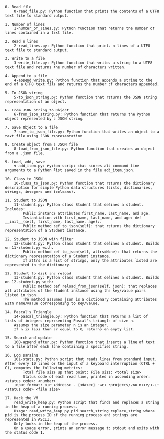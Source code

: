    0. Read file
        0-read_file.py: Python function that prints the contents of a UTF8 text file to standard output.

    1. Number of lines
        1-number_of_lines.py: Python function that returns the number of lines contained in a text file.

    2. Read n lines
        2-read_lines.py: Python function that prints n lines of a UTF8 text file to standard output.

    3. Write to a file
        3-write_file.py: Python function that writes a string to a UTF8 text file and returns the number of characters written.

    4. Append to a file
        4-append_write.py: Python function that appends a string to the end of a UTF8 text file and returns the number of characters appended.

    5. To JSON string
        5-to_json_string.py: Python function that returns the JSON string representation of an object.

    6. From JSON string to Object
        6-from_json_string.py: Python function that returns the Python object represented by a JSON string.

    7. Save Object to a file
        7-save_to_json_file.py: Python function that writes an object to a text file using JSON representation.

    8. Create object from a JSON file
        8-load_from_json_file.py: Python function that creates an object from a .json file.

    9. Load, add, save
        9-add_item.py: Python script that stores all command line arguments to a Python list saved in the file add_item.json.

    10. Class to JSON
        10-class_to_json.py: Python function that returns the dictionary description for simple Python data structures (lists, dictionaries, strings, integers and booleans).

    11. Student to JSON
        11-student.py: Python class Student that defines a student. Includes:
            Public instance attributes first_name, last_name, and age.
            Instantiation with first_name, last_name, and age: def __init__(self, first_name, last_name, age):.
            Public method def to_json(self): that returns the dictionary representation of a Student instance.

    12. Student to JSON with filter
        12-student.py: Python class Student that defines a student. Builds on 11-student.py with:
            Public method def to_json(self, attrs=None): that returns the dictionary representation of a Student instance.
            If attrs is a list of strings, only the attributes listed are represented in the dictionary.

    13. Student to disk and reload
        13-student.py: Python class Student that defines a student. Builds on 12-student.py with:
            Public method def reload_from_json(self, json): that replaces all attributes of the Student instance using the key/value pairs listed in json.
            The method assumes json is a dictionary containing attributes with name/value corresponding to key/value.

    14. Pascal's Triangle
        14-pascal_triangle.py: Python function that returns a list of lists of integers representing Pascal's triangle of size n.
        Assumes the size parameter n is an integer.
        If n is less than or equal to 0, returns an empty list.

    15. Search and update
        100-append_after.py: Python function that inserts a line of text to a file after each line containing a specified string.

    16. Log parsing
        101-stats.py: Python script that reads lines from standard input. After every 10 lines or the input of a keyboard interruption (CTRL + C), computes the following metrics:
            Total file size up that point: File size: <total size>
            Status code of each read line, printed in ascending order: <status code>: <number>
        Input format: <IP Address> - [<date>] "GET /projects/260 HTTP/1.1" <status code> <file size>

    17. Hack the VM
        read_write_heap.py: Python script that finds and replaces a string in the heap of a running process.
        Usage: read_write_heap.py pid search_string replace_string where pid is the process ID of the running process and strings are represented in ASCII.
        Only looks in the heap of the process.
        On a usage error, prints an error message to stdout and exits with the status code 1.
